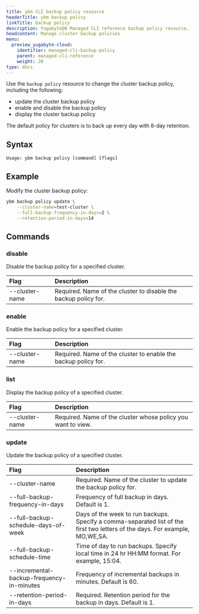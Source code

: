 ```yaml
---
title: ybm CLI backup policy resource
headerTitle: ybm backup policy
linkTitle: backup policy
description: YugabyteDB Managed CLI reference backup policy resource.
headcontent: Manage cluster backup policies
menu:
  preview_yugabyte-cloud:
    identifier: managed-cli-backup-policy
    parent: managed-cli-reference
    weight: 20
type: docs
---
```


Use the `backup policy` resource to change the cluster backup policy, including the following:

- update the cluster backup policy
- enable and disable the backup policy
- display the cluster backup policy

The default policy for clusters is to back up every day with 8-day retention.

## Syntax

```text
Usage: ybm backup policy [command] [flags]
```

## Example

Modify the cluster backup policy:

```sh
ybm backup policy update \
    --cluster-name=test-cluster \
    --full-backup-frequency-in-days=2 \
    --retention-period-in-days=14
```

## Commands

### disable

Disable the backup policy for a specified cluster.

| Flag | Description |
| :--- | :--- |
| --cluster-name | Required. Name of the cluster to disable the backup policy for. |

### enable

Enable the backup policy for a specified cluster.

| Flag | Description |
| :--- | :--- |
| --cluster-name | Required. Name of the cluster to enable the backup policy for. |

### list

Display the backup policy of a specified cluster.

| Flag | Description |
| :--- | :--- |
| --cluster-name | Required. Name of the cluster whose policy you want to view. |

### update

Update the backup policy of a specified cluster.

| Flag | Description |
| :--- | :--- |
| --cluster-name | Required. Name of the cluster to update the backup policy for. |
| --full-backup-frequency-in-days | Frequency of full backup in days. Default is 1. |
| --full-backup-schedule-days-of-week | Days of the week to run backups. Specify a comma-separated list of the first two letters of the days. For example, MO,WE,SA. |
| --full-backup-schedule-time | Time of day to run backups. Specify local time in 24 hr HH:MM format. For example, 15:04. |
| --incremental-backup-frequency-in-minutes | Frequency of incremental backups in minutes. Default is 60. |
| --retention-period-in-days | Required. Retention period for the backup in days. Default is 1. |

